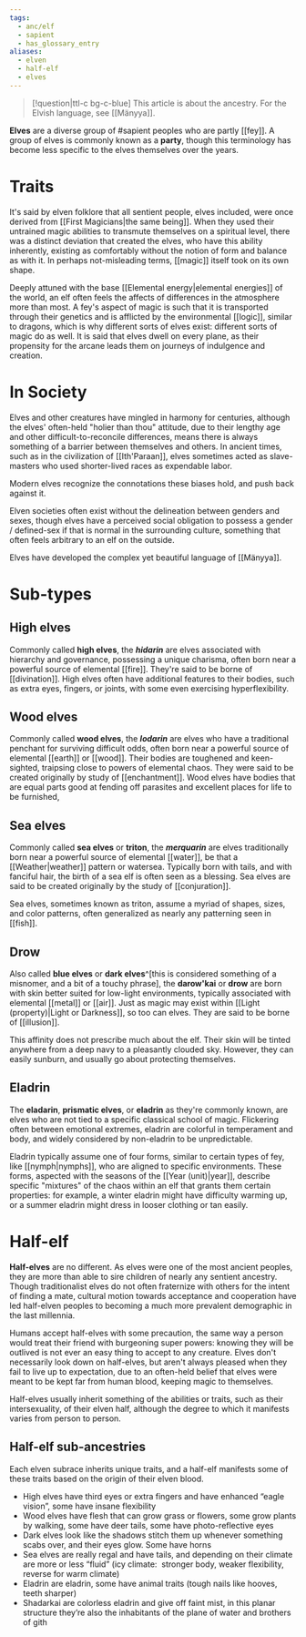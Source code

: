 ```yaml
---
tags:
  - anc/elf
  - sapient
  - has_glossary_entry
aliases:
  - elven
  - half-elf
  - elves
---
```

>[!question|ttl-c bg-c-blue]  This article is about the ancestry. For the Elvish language, see [[Mänyya]].

**Elves** are a diverse group of #sapient  peoples who are partly [[fey]]. A group of elves is commonly known as a **party**, though this terminology has become less specific to the elves themselves over the years.

# Traits

It's said by elven folklore that all sentient people, elves included, were once derived from [[First Magicians|the same being]]. When they used their untrained magic abilities to transmute themselves on a spiritual level, there was a distinct deviation that created the elves, who have this ability inherently, existing as comfortably without the notion of form and balance as with it. In perhaps not-misleading terms, [[magic]] itself took on its own shape. 

Deeply attuned with the base [[Elemental energy|elemental energies]] of the world, an elf often feels the affects of differences in the atmosphere more than most. A fey's aspect of magic is such that it is transported through their genetics and is afflicted by the environmental [[logic]], similar to dragons, which is why different sorts of elves exist: different sorts of magic do as well. It is said that elves dwell on every plane, as their propensity for the arcane leads them on journeys of indulgence and creation.

# In Society
Elves and other creatures have mingled in harmony for centuries, although the elves' often-held "holier than thou" attitude, due to their lengthy age and other difficult-to-reconcile differences, means there is always something of a barrier between themselves and others. In ancient times, such as in the civilization of [[Ith'Paraan]], elves sometimes acted as slave-masters who used shorter-lived races as expendable labor. 

Modern elves recognize the connotations these biases hold, and push back against it. 

Elven societies often exist without the delineation between genders and sexes, though elves have a perceived social obligation to possess a gender / defined-sex if that is normal in the surrounding culture, something that often feels arbitrary to an elf on the outside.

Elves have developed the complex yet beautiful language of [[Mänyya]].

# Sub-types
## High elves
Commonly called **high elves**, the ***hidarin*** are elves associated with hierarchy and governance, possessing a unique charisma, often born near a powerful source of elemental [[fire]]. They're said to be borne of [[divination]]. High elves often have additional features to their bodies, such as extra eyes, fingers, or joints, with some even exercising hyperflexibility.

## Wood elves
Commonly called **wood elves**, the ***lodarin*** are elves who have a traditional penchant for surviving difficult odds, often born near a powerful source of elemental [[earth]] or [[wood]]. Their bodies are toughened and keen-sighted, traipsing close to powers of elemental chaos. They were said to be created originally by study of [[enchantment]]. Wood elves have bodies that are equal parts good at fending off parasites and excellent places for life to be furnished, 

## Sea elves
Commonly called **sea elves** or **triton**, the ***merquarin*** are elves traditionally born near a powerful source of elemental [[water]], be that a [[Weather|weather]] pattern or watersea. Typically born with tails, and with fanciful hair, the birth of a sea elf is often seen as a blessing. Sea elves are said to be created originally by the study of [[conjuration]].

Sea elves, sometimes known as triton, assume a myriad of shapes, sizes, and color patterns, often generalized as nearly any patterning seen in [[fish]]. 
## Drow

Also called **blue elves** or **dark elves**^[this is considered something of a misnomer, and a bit of a touchy phrase], the **darow'kai** or **drow** are born with skin better suited for low-light environments, typically associated with elemental [[metal]] or [[air]]. Just as magic may exist within [[Light (property)|Light or Darkness]], so too can elves. They are said to be borne of [[illusion]].

This affinity does not prescribe much about the elf. Their skin will be tinted anywhere from a deep navy to a pleasantly clouded sky. However, they can easily sunburn, and usually go about protecting themselves.

## Eladrin
The **eladarin**, **prismatic elves**, or **eladrin** as they're commonly known, are elves who are not tied to a specific classical school of magic. Flickering often between emotional extremes, eladrin are colorful in temperament and body, and widely considered by non-eladrin to be unpredictable. 

Eladrin typically assume one of four forms, similar to certain types of fey, like [[nymph|nymphs]], who are aligned to specific environments. These forms, aspected with the seasons of the [[Year (unit)|year]], describe specific "mixtures" of the chaos within an elf that grants them certain properties: for example, a winter eladrin might have difficulty warming up, or a summer eladrin might dress in looser clothing or tan easily.


# Half-elf
**Half-elves** are no different. As elves were one of the most ancient peoples, they are more than able to sire children of nearly any sentient ancestry. Though traditionalist elves do not often fraternize with others for the intent of finding a mate, cultural motion towards acceptance and cooperation have led half-elven peoples to becoming a much more prevalent demographic in the last millennia. 

Humans accept half-elves with some precaution, the same way a person would treat their friend with burgeoning super powers: knowing they will be outlived is not ever an easy thing to accept to any creature. Elves don't necessarily look down on half-elves, but aren't always pleased when they fail to live up to expectation, due to an often-held belief that elves were meant to be kept far from human blood, keeping magic to themselves. 

Half-elves usually inherit something of the abilities or traits, such as their intersexuality, of their elven half, although the degree to which it manifests varies from person to person.

## Half-elf sub-ancestries
Each elven subrace inherits unique traits, and a half-elf manifests some of these traits based on the origin of their elven blood.

-   High elves have third eyes or extra fingers and have enhanced “eagle vision”, some have insane flexibility
-   Wood elves have flesh that can grow grass or flowers, some grow plants by walking, some have deer tails, some have photo-reflective eyes
-   Dark elves look like the shadows stitch them up whenever something scabs over, and their eyes glow. Some have horns
-   Sea elves are really regal and have tails, and depending on their climate are more or less “fluid” (icy climate:  stronger body, weaker flexibility, reverse for warm climate)
-   Eladrin are eladrin, some have animal traits (tough nails like hooves, teeth sharper)
-   Shadarkai are colorless eladrin and give off faint mist, in this planar structure they’re also the inhabitants of the plane of water and brothers of gith